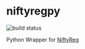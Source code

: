 # niftyregpy
![build status](https://img.shields.io/github/workflow/status/fyrdahl/niftyregpy/PyTest?event=push&style=plastic)

Python Wrapper for [NiftyReg](http://cmictig.cs.ucl.ac.uk/wiki/index.php/NiftyReg)
